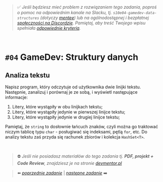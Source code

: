 > :white_check_mark: *Jeśli będziesz mieć problem z rozwiązaniem tego zadania, poproś o pomoc na odpowiednim kanale na Slacku, tj. `s10e04-gamedev-data-structures` (dotyczy [mentee](https://devmentor.pl/mentoring/)) lub na ogólnodostępnej i bezpłatnej [społeczności na Discordzie](https://devmentor.pl/discord). Pamiętaj, aby treść Twojego wpisu spełniała [odpowiednie kryteria](https://devmentor.pl/jak-prosic-o-pomoc/).*

&nbsp;

# `#04` GameDev: Struktury danych

## Analiza tekstu
Napisz program, który odczytuje od użytkownika dwie linijki tekstu. Następnie, zanalizuj i porównaj je ze sobą, i wyświetl następujące informacje:
1. Litery, które wystąpiły w obu linijkach tekstu;
2. Litery, które wystąpiły jedynie w pierwszej linijce tekstu;
3. Litery, które wystąpiły jedynie w drugiej linijce tekstu;

Pamiętaj, że `string` to dosłownie łańcuch znaków, czyli można go traktować niczym tablicę typu `char` - posługiwać się indeksami, pętlą `for`, etc. Do analizy tekstu zaś przyda się rachunek zbiorów i kolekcja `HashSet<T>`.


&nbsp;

> :no_entry: *Jeśli nie posiadasz materiałów do tego zadania tj. **PDF, projekt + Code Review**, znajdziesz je na stronie [devmentor.pl](https://devmentor.pl/workshop-gamedev-data-structures)*

> :arrow_left: [*poprzednie zadanie*](./../03) | [*następne zadanie*](./../05) :arrow_right:
